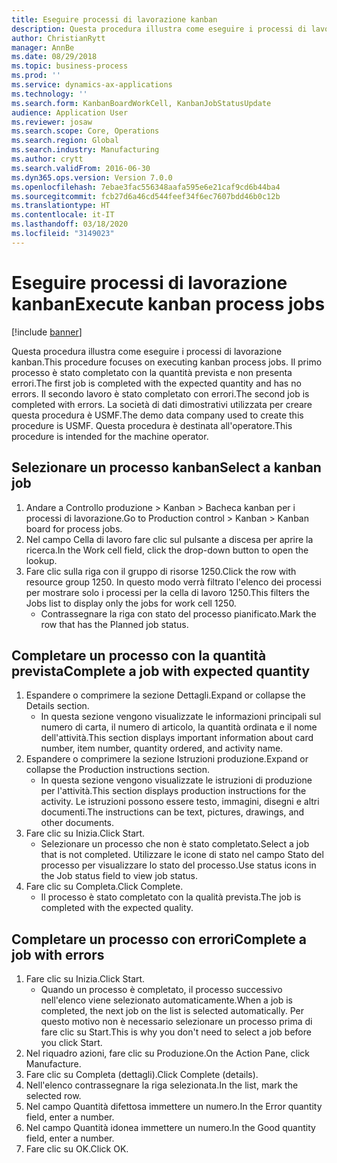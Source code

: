 ```yaml
---
title: Eseguire processi di lavorazione kanban
description: Questa procedura illustra come eseguire i processi di lavorazione kanban.
author: ChristianRytt
manager: AnnBe
ms.date: 08/29/2018
ms.topic: business-process
ms.prod: ''
ms.service: dynamics-ax-applications
ms.technology: ''
ms.search.form: KanbanBoardWorkCell, KanbanJobStatusUpdate
audience: Application User
ms.reviewer: josaw
ms.search.scope: Core, Operations
ms.search.region: Global
ms.search.industry: Manufacturing
ms.author: crytt
ms.search.validFrom: 2016-06-30
ms.dyn365.ops.version: Version 7.0.0
ms.openlocfilehash: 7ebae3fac556348aafa595e6e21caf9cd6b44ba4
ms.sourcegitcommit: fcb27d6a46cd544feef34f6ec7607bdd46b0c12b
ms.translationtype: HT
ms.contentlocale: it-IT
ms.lasthandoff: 03/18/2020
ms.locfileid: "3149023"
---
```

# <a name="execute-kanban-process-jobs"></a><span data-ttu-id="2e595-103">Eseguire processi di lavorazione kanban</span><span class="sxs-lookup"><span data-stu-id="2e595-103">Execute kanban process jobs</span></span>

[!include [banner](../../includes/banner.md)]

<span data-ttu-id="2e595-104">Questa procedura illustra come eseguire i processi di lavorazione kanban.</span><span class="sxs-lookup"><span data-stu-id="2e595-104">This procedure focuses on executing kanban process jobs.</span></span> <span data-ttu-id="2e595-105">Il primo processo è stato completato con la quantità prevista e non presenta errori.</span><span class="sxs-lookup"><span data-stu-id="2e595-105">The first job is completed with the expected quantity and has no errors.</span></span> <span data-ttu-id="2e595-106">Il secondo lavoro è stato completato con errori.</span><span class="sxs-lookup"><span data-stu-id="2e595-106">The second job is completed with errors.</span></span> <span data-ttu-id="2e595-107">La società di dati dimostrativi utilizzata per creare questa procedura è USMF.</span><span class="sxs-lookup"><span data-stu-id="2e595-107">The demo data company used to create this procedure is USMF.</span></span> <span data-ttu-id="2e595-108">Questa procedura è destinata all'operatore.</span><span class="sxs-lookup"><span data-stu-id="2e595-108">This procedure is intended for the machine operator.</span></span>


## <a name="select-a-kanban-job"></a><span data-ttu-id="2e595-109">Selezionare un processo kanban</span><span class="sxs-lookup"><span data-stu-id="2e595-109">Select a kanban job</span></span>
1. <span data-ttu-id="2e595-110">Andare a Controllo produzione > Kanban > Bacheca kanban per i processi di lavorazione.</span><span class="sxs-lookup"><span data-stu-id="2e595-110">Go to Production control > Kanban > Kanban board for process jobs.</span></span>
2. <span data-ttu-id="2e595-111">Nel campo Cella di lavoro fare clic sul pulsante a discesa per aprire la ricerca.</span><span class="sxs-lookup"><span data-stu-id="2e595-111">In the Work cell field, click the drop-down button to open the lookup.</span></span>
3. <span data-ttu-id="2e595-112">Fare clic sulla riga con il gruppo di risorse 1250.</span><span class="sxs-lookup"><span data-stu-id="2e595-112">Click the row with resource group 1250.</span></span> <span data-ttu-id="2e595-113">In questo modo verrà filtrato l'elenco dei processi per mostrare solo i processi per la cella di lavoro 1250.</span><span class="sxs-lookup"><span data-stu-id="2e595-113">This filters the Jobs list to display only the jobs for work cell 1250.</span></span>
    * <span data-ttu-id="2e595-114">Contrassegnare la riga con stato del processo pianificato.</span><span class="sxs-lookup"><span data-stu-id="2e595-114">Mark the row that has the Planned job status.</span></span>  

## <a name="complete-a-job-with-expected-quantity"></a><span data-ttu-id="2e595-115">Completare un processo con la quantità prevista</span><span class="sxs-lookup"><span data-stu-id="2e595-115">Complete a job with expected quantity</span></span>
1. <span data-ttu-id="2e595-116">Espandere o comprimere la sezione Dettagli.</span><span class="sxs-lookup"><span data-stu-id="2e595-116">Expand or collapse the Details section.</span></span>
    * <span data-ttu-id="2e595-117">In questa sezione vengono visualizzate le informazioni principali sul numero di carta, il numero di articolo, la quantità ordinata e il nome dell'attività.</span><span class="sxs-lookup"><span data-stu-id="2e595-117">This section displays important information about card number, item number, quantity ordered, and activity name.</span></span>  
2. <span data-ttu-id="2e595-118">Espandere o comprimere la sezione Istruzioni produzione.</span><span class="sxs-lookup"><span data-stu-id="2e595-118">Expand or collapse the Production instructions section.</span></span>
    * <span data-ttu-id="2e595-119">In questa sezione vengono visualizzate le istruzioni di produzione per l'attività.</span><span class="sxs-lookup"><span data-stu-id="2e595-119">This section displays production instructions for the activity.</span></span> <span data-ttu-id="2e595-120">Le istruzioni possono essere testo, immagini, disegni e altri documenti.</span><span class="sxs-lookup"><span data-stu-id="2e595-120">The instructions can be text, pictures, drawings, and other documents.</span></span>  
3. <span data-ttu-id="2e595-121">Fare clic su Inizia.</span><span class="sxs-lookup"><span data-stu-id="2e595-121">Click Start.</span></span>
    * <span data-ttu-id="2e595-122">Selezionare un processo che non è stato completato.</span><span class="sxs-lookup"><span data-stu-id="2e595-122">Select a job that is not completed.</span></span> <span data-ttu-id="2e595-123">Utilizzare le icone di stato nel campo Stato del processo per visualizzare lo stato del processo.</span><span class="sxs-lookup"><span data-stu-id="2e595-123">Use status icons in the Job status field to view job status.</span></span>      
4. <span data-ttu-id="2e595-124">Fare clic su Completa.</span><span class="sxs-lookup"><span data-stu-id="2e595-124">Click Complete.</span></span>
    * <span data-ttu-id="2e595-125">Il processo è stato completato con la qualità prevista.</span><span class="sxs-lookup"><span data-stu-id="2e595-125">The job is completed with the expected quality.</span></span>  

## <a name="complete-a-job-with-errors"></a><span data-ttu-id="2e595-126">Completare un processo con errori</span><span class="sxs-lookup"><span data-stu-id="2e595-126">Complete a job with errors</span></span>
1. <span data-ttu-id="2e595-127">Fare clic su Inizia.</span><span class="sxs-lookup"><span data-stu-id="2e595-127">Click Start.</span></span>
    * <span data-ttu-id="2e595-128">Quando un processo è completato, il processo successivo nell'elenco viene selezionato automaticamente.</span><span class="sxs-lookup"><span data-stu-id="2e595-128">When a job is completed, the next job on the list is selected automatically.</span></span> <span data-ttu-id="2e595-129">Per questo motivo non è necessario selezionare un processo prima di fare clic su Start.</span><span class="sxs-lookup"><span data-stu-id="2e595-129">This is why you don't need to select a job before you click Start.</span></span>  
2. <span data-ttu-id="2e595-130">Nel riquadro azioni, fare clic su Produzione.</span><span class="sxs-lookup"><span data-stu-id="2e595-130">On the Action Pane, click Manufacture.</span></span>
3. <span data-ttu-id="2e595-131">Fare clic su Completa (dettagli).</span><span class="sxs-lookup"><span data-stu-id="2e595-131">Click Complete (details).</span></span>
4. <span data-ttu-id="2e595-132">Nell'elenco contrassegnare la riga selezionata.</span><span class="sxs-lookup"><span data-stu-id="2e595-132">In the list, mark the selected row.</span></span>
5. <span data-ttu-id="2e595-133">Nel campo Quantità difettosa immettere un numero.</span><span class="sxs-lookup"><span data-stu-id="2e595-133">In the Error quantity field, enter a number.</span></span>
6. <span data-ttu-id="2e595-134">Nel campo Quantità idonea immettere un numero.</span><span class="sxs-lookup"><span data-stu-id="2e595-134">In the Good quantity field, enter a number.</span></span>
7. <span data-ttu-id="2e595-135">Fare clic su OK.</span><span class="sxs-lookup"><span data-stu-id="2e595-135">Click OK.</span></span>

